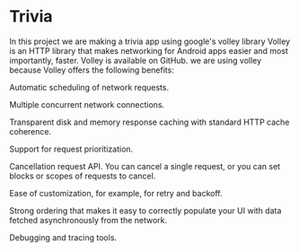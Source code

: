 # Trivia
In this project we are making a trivia app using google's volley library 
Volley is an HTTP library that makes networking for Android apps easier and most importantly, faster. Volley is available on GitHub.
we are using volley because 
Volley offers the following benefits:


 Automatic scheduling of network requests.
 
 
Multiple concurrent network connections.


Transparent disk and memory response caching with standard HTTP cache coherence.


Support for request prioritization.


Cancellation request API. You can cancel a single request, or you can set blocks or scopes of requests to cancel.


Ease of customization, for example, for retry and backoff.


Strong ordering that makes it easy to correctly populate your UI with data fetched asynchronously from the network.


Debugging and tracing tools.
